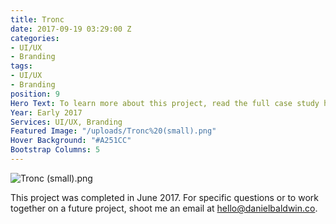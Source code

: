 ```yaml
---
title: Tronc
date: 2017-09-19 03:29:00 Z
categories:
- UI/UX
- Branding
tags:
- UI/UX
- Branding
position: 9
Hero Text: To learn more about this project, read the full case study here.
Year: Early 2017
Services: UI/UX, Branding
Featured Image: "/uploads/Tronc%20(small).png"
Hover Background: "#A251CC"
Bootstrap Columns: 5
---
```


![Tronc (small).png](/uploads/Tronc%20(small).png)

This project was completed in June 2017. For specific questions or to work together on a future project, shoot me an email at hello@danielbaldwin.co.